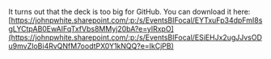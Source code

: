 It turns out that the deck is too big for GitHub. You can download it here: [https://johnpwhite.sharepoint.com/:p:/s/EventsBIFocal/EYTxuFp34dpFmI8sgLYCtpAB0EwAIFqTxfVbs8MMyj20bA?e=yIRxpO](https://johnpwhite.sharepoint.com/:p:/s/EventsBIFocal/ESiEHJx2ugJJvsODu9mvZIoBi4RvQNfM7oodtPX0Y1kNQQ?e=IkCjPB)
